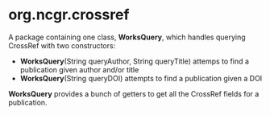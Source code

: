# org.ncgr.crossref
A package containing one class, **WorksQuery**, which handles querying CrossRef with two constructors:
- **WorksQuery**(String queryAuthor, String queryTitle) attemps to find a publication given author and/or title
- **WorksQuery**(String queryDOI) attempts to find a publication given a DOI

**WorksQuery** provides a bunch of getters to get all the CrossRef fields for a publication.
